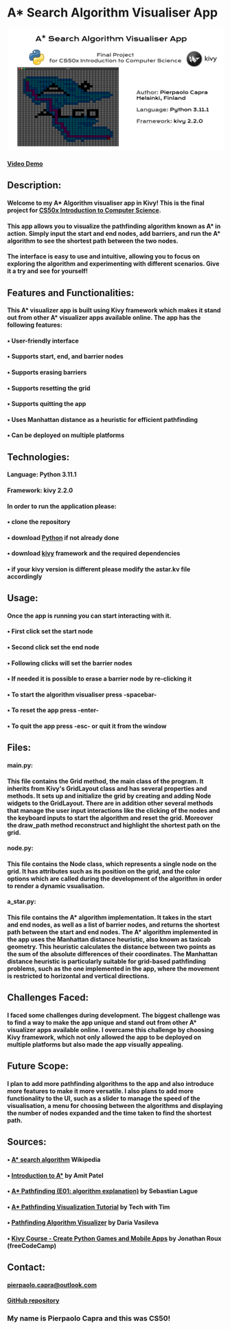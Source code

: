 # A* Search Algorithm Visualiser App
![Visualiser](https://github.com/Pierpaolo-C/Astar/blob/master/A_Algorithm%20Visualiser.png)
#### [Video Demo](https://youtu.be/iPy4k8W_fps)

## Description:
#### Welcome to my A* Algorithm visualiser app in Kivy!  This is the final project for [CS50x Introduction to Computer Science](https://cs50.harvard.edu/x/2023/).
#### This app allows you to visualize the pathfinding algorithm known as A* in action. Simply input the start and end nodes, add barriers, and run the A* algorithm to see the shortest path between the two nodes.
#### The interface is easy to use and intuitive, allowing you to focus on exploring the algorithm and experimenting with different scenarios. Give it a try and see for yourself!

## Features and Functionalities:
#### This A* visualizer app is built using Kivy framework which makes it stand out from other A* visualizer apps available online. The app has the following features:
#### • User-friendly interface
#### • Supports start, end, and barrier nodes
#### • Supports erasing barriers
#### • Supports resetting the grid
#### • Supports quitting the app
#### • Uses Manhattan distance as a heuristic for efficient pathfinding
#### • Can be deployed on multiple platforms

## Technologies:
#### Language: Python 3.11.1
#### Framework: kivy 2.2.0
#### In order to run the application please:
#### • clone the repository
#### • download [Python](https://www.python.org/downloads/) if not already done
#### • download [kivy](https://kivy.org/doc/stable/gettingstarted/installation.html) framework and the required dependencies
#### • if your kivy version is different please modify the astar.kv file accordingly

## Usage:
#### Once the app is running you can start interacting with it.
#### • First click set the start node
#### • Second click set the end node
#### • Following clicks will set the barrier nodes
#### • If needed it is possible to erase a barrier node by re-clicking it
#### • To start the algorithm visualiser press -spacebar-
#### • To reset the app press -enter-
#### • To quit the app press -esc- or quit it from the window

## Files:
#### main.py:
#### This file contains the Grid method, the main class of the program. It inherits from Kivy's GridLayout class and has several properties and methods. It sets up and initialize the grid by creating and adding Node widgets to the GridLayout. There are in addition other several methods that manage the user input interactions like the clicking of the nodes and the keyboard inputs to start the algorithm and reset the grid. Moreover the draw_path method reconstruct and highlight the shortest path on the grid.

#### node.py:
#### This file contains the Node class, which represents a single node on the grid. It has attributes such as its position on the grid, and the color options which are called during the development of the algorithm in order to render a dynamic vsualisation.

#### a_star.py:
#### This file contains the A* algorithm implementation. It takes in the start and end nodes, as well as a list of barrier nodes, and returns the shortest path between the start and end nodes. The A* algorithm implemented in the app uses the Manhattan distance heuristic, also known as taxicab geometry. This heuristic calculates the distance between two points as the sum of the absolute differences of their coordinates. The Manhattan distance heuristic is particularly suitable for grid-based pathfinding problems, such as the one implemented in the app, where the movement is restricted to horizontal and vertical directions.

## Challenges Faced:
#### I faced some challenges during development. The biggest challenge was to find a way to make the app unique and stand out from other A* visualizer apps available online. I overcame this challenge by choosing Kivy framework, which not only allowed the app to be deployed on multiple platforms but also made the app visually appealing.

## Future Scope:
#### I plan to add more pathfinding algorithms to the app and also introduce more features to make it more versatile. I also plans to add more functionality to the UI, such as a slider to manage the speed of the visualisation, a menu for choosing between the algorithms and displaying the number of nodes expanded and the time taken to find the shortest path.

## Sources:
#### • [A* search algorithm](https://en.wikipedia.org/wiki/A*_search_algorithm) Wikipedia
#### • [Introduction to A*](http://theory.stanford.edu/~amitp/GameProgramming/AStarComparison.html) by Amit Patel
#### • [A* Pathfinding (E01: algorithm explanation)](https://www.youtube.com/watch?v=-L-WgKMFuhE&t=198s) by Sebastian Lague
#### • [A* Pathfinding Visualization Tutorial](https://www.youtube.com/watch?v=JtiK0DOeI4A&t=314s) by Tech with Tim
#### • [Pathfinding Algorithm Visualizer](https://www.youtube.com/watch?v=ZllpOjf6Glg&t=47s) by Daria Vasileva
#### • [Kivy Course - Create Python Games and Mobile Apps](https://www.youtube.com/watch?v=l8Imtec4ReQ&t=18698s) by Jonathan Roux (freeCodeCamp)

## Contact:
#### pierpaolo.capra@outlook.com
#### [GitHub repository](https://github.com/Pierpaolo-C/Astar)


### My name is Pierpaolo Capra and this was CS50!
